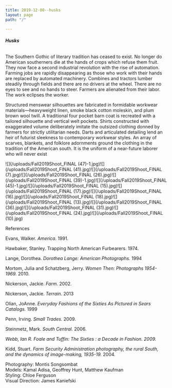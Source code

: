 ```yaml
---
title: 2019-12-08--husks
layout: page
path: "/"

---
```

###### **_Husks_**

The Southern Gothic of literary tradition has ceased to exist. No longer do American southerners die at the hands of crops which refuse them fruit. They now face a second industrial revolution with the rise of automation. Farming jobs are rapidly disappearing as those who work with their hands are replaced by automated machinery. Combines and tractors lumber steadily through fields and there are no drivers at the wheel. There are no eyes to see and no hands to steer. Farmers are alienated from their labor. The work eclipses the worker.

Structured menswear silhouettes are fabricated in formidable workwear materials—heavyweight linen, smoke black cotton moleskin, and plum brown wool twill. A traditional four pocket barn coat is recreated with a tailored silhouette and vertical welt pockets. Shirts constructed with exaggerated volume deliberately imitate the outsized clothing donned by farmers for strictly utilitarian needs. Darts and articulated detailing lend an heir of futurist sleekness to contemporary workwear styles. An array of scarves, blankets, and folklore adornments ground the clothing in the tradition of the American south. It is the uniform of a near-future laborer who will never exist

![](/uploads/Fall2019Shoot_FINAL (47)-1.jpg)![](/uploads/Fall2019Shoot_FINAL (41).jpg)![](/uploads/Fall2019Shoot_FINAL (7).jpg)![](/uploads/Fall2019Shoot_FINAL (26).jpg)![](/uploads/Fall2019Shoot_FINAL (39)-1.jpg)![](/uploads/Fall2019Shoot_FINAL (45)-1.jpg)![](/uploads/Fall2019Shoot_FINAL (15).jpg)![](/uploads/Fall2019Shoot_FINAL (17).jpg)![](/uploads/Fall2019Shoot_FINAL (16).jpg)![](/uploads/Fall2019Shoot_FINAL (18).jpg)![](/uploads/Fall2019Shoot_FINAL (13).jpg)![](/uploads/Fall2019Shoot_FINAL (36).jpg)![](/uploads/Fall2019Shoot_FINAL (31).jpg)![](/uploads/Fall2019Shoot_FINAL (24).jpg)![](/uploads/Fall2019Shoot_FINAL (10).jpg)

References

Evans, Walker. _America_. 1991.

Hawbaker, Stanley. Trapping North American Furbearers. 1974.

Lange, Dorothea. _Dorothea Lange: American Photographs._ 1994

Mortom, Julia and Schatzberg, Jerry. _Women Then: Photographs 1954-1969._ 2010.

Nickerson, Jackie. _Farm_. 2002.

Nickerson, Jackie. _Terrain_. 2013

Olian, JoAnne. _Everyday Fashions of the Sixties As Pictured in Sears Catalogs._ 1999

Penn, Irving. _Small Trades._ 2009.

Steinmetz, Mark. _South Central._ 2006.

_Webb, Ian R. Foale and Tuffin: The Sixties : a Decade in Fashion. 2009._

Kidd, Stuart. _Farm Security Administration photography, the rural South, and the dynamics of image-making, 1935-19._ 2004.

Photography: Montis Songsombat  
Models: Kamal Adisa, Geoffrey Hunt, Matthew Kaufman  
Styling: Chloe Ferguson  
Visual Direction: James Kaniefski